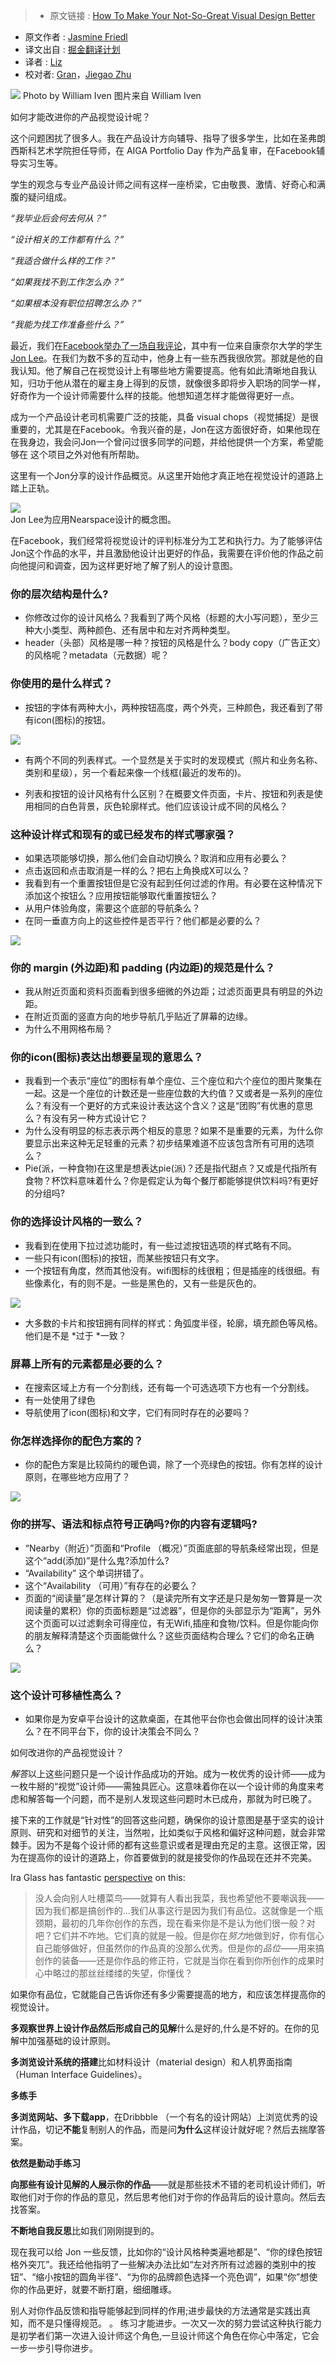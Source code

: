 >* 原文链接 : [How To Make Your Not-So-Great Visual Design Better](https://medium.com/facebook-design/how-to-make-your-not-so-great-visual-design-better-67972eee3825#.4e6hpsbkz)
* 原文作者 : [Jasmine Friedl](https://medium.com/@jazzy33ca?source=post_header_lockup)
* 译文出自 : [掘金翻译计划](https://github.com/xitu/gold-miner)
* 译者 : [Liz](https://github.com/lizwangying)
* 校对者: [Gran](https://github.com/Graning)，[Jiegao Zhu](https://github.com/JolsonZhu)

![](https://cdn-images-1.medium.com/max/2000/1*nN4SgP1q4iEmRfoW9NTMyg.png)
Photo by William Iven
图片来自 William Iven


如何才能改进你的产品视觉设计呢？

这个问题困扰了很多人。我在产品设计方向辅导、指导了很多学生，比如在圣弗朗西斯科艺术学院担任导师，在 AIGA Portfolio Day 作为产品复审，在Facebook辅导实习生等。

学生的观念与专业产品设计师之间有这样一座桥梁，它由敬畏、激情、好奇心和满腹的疑问组成。
 
*“我毕业后会何去何从？”*
 
*“设计相关的工作都有什么？”*
 
*“我适合做什么样的工作？”*
 
*“如果我找不到工作怎么办？”*
  
*“如果根本没有职位招聘怎么办？”*
 
*“我能为找工作准备些什么？”*

最近，我们在[Facebook举办了一场自我评论](https://medium.com/facebook-design/peek-inside-a-facebook-design-critique-c4833efda26e#.4qt02buac)，其中有一位来自康奈尔大学的学生[Jon Lee](https://medium.com/@jonleenj)。在我们为数不多的互动中，他身上有一些东西我很欣赏。那就是他的自我认知。他了解自己在视觉设计上有哪些地方需要提高。他有如此清晰地自我认知，归功于他从潜在的雇主身上得到的反馈，就像很多即将步入职场的同学一样，好奇作为一个设计师需要什么样的技能。他想知道怎样才能做得更好一点。

成为一个产品设计老司机需要广泛的技能，具备 visual chops（视觉捕捉）是很重要的，尤其是在Facebook。令我兴奋的是，Jon在这方面很好奇，如果他现在在我身边，我会问Jon一个曾问过很多同学的问题，并给他提供一个方案，希望能够在 这个项目之外对他有所帮助。
  
这里有一个Jon分享的设计作品概览。从这里开始他才真正地在视觉设计的道路上踏上正轨。

![](http://ac-Myg6wSTV.clouddn.com/d6cd82b49c70fc153a0f.png)  
Jon Lee为应用Nearspace设计的概念图。
   
在Facebook，我们经常将视觉设计的评判标准分为工艺和执行力。为了能够评估Jon这个作品的水平，并且激励他设计出更好的作品，我需要在评价他的作品之前向他提问和调查，因为这样更好地了解了别人的设计意图。
 
### 你的层次结构是什么?

- 你修改过你的设计风格么？我看到了两个风格（标题的大小写问题），至少三种大小类型、两种颜色、还有居中和左对齐两种类型。
- header（头部）风格是哪一种？按钮的风格是什么？body copy（广告正文）的风格呢？metadata（元数据）呢？

### 你使用的是什么样式？ 

- 按钮的字体有两种大小，两种按钮高度，两个外壳，三种颜色，我还看到了带有icon(图标)的按钮。

![](http://ac-Myg6wSTV.clouddn.com/1565099b887dd65adc38.jpeg)

- 有两个不同的列表样式。一个显然是关于实时的发现模式（照片和业务名称、类别和星级），另一个看起来像一个线框(最近的发布的)。

- 列表和按钮的设计风格有什么区别？在概要文件页面，卡片、按钮和列表是使用相同的白色背景，灰色轮廓样式。他们应该设计成不同的风格么？
 
### 这种设计样式和现有的或已经发布的样式哪家强？

- 如果选项能够切换，那么他们会自动切换么？取消和应用有必要么？ 
- 点击返回和点击取消是一样的么？把右上角换成X可以么？  
- 我看到有一个重置按钮但是它没有起到任何过滤的作用。有必要在这种情况下添加这个按钮么？应用按钮能够取代重置按钮么？
- 从用户体验角度，需要这个底部的导航条么？
- 在同一垂直方向上的这些控件是否平行？他们都是必要的么？

![](http://ac-Myg6wSTV.clouddn.com/01f5de79ae872536f138.jpeg)

### 你的 margin (外边距)和 padding (内边距)的规范是什么？

- 我从附近页面和资料页面看到很多细微的外边距；过滤页面更具有明显的外边距。
- 在附近页面的竖直方向的地步导航几乎贴近了屏幕的边缘。
- 为什么不用网格布局？

### 你的icon(图标)表达出想要呈现的意思么？

- 我看到一个表示“座位”的图标有单个座位、三个座位和六个座位的图片聚集在一起。这是一个座位的计数还是一些座位数的大约值？又或者是一系列的座位么？有没有一个更好的方式来设计表达这个含义？这是“团购”有优惠的意思么？有没有另一种方式设计它？
- 为什么没有明显的标志表示两个相反的意思？如果不是重要的元素，为什么你要显示出来这种无足轻重的元素？初步结果难道不应该包含所有可用的选项么？
- Pie(派，一种食物)在这里是想表达pie(派)？还是指代甜点？又或是代指所有食物？杯饮料意味着什么？你是假定认为每个餐厅都能够提供饮料吗?有更好的分组吗?

### 你的选择设计风格的一致么？

- 我看到在使用下拉过滤功能时，有一些过滤按钮选项的样式略有不同。
- 一些只有icon(图标)的按钮，而某些按钮只有文字。
- 一个按钮有角度，然而其他没有。wifi图标的线很粗；但是插座的线很细。有些像素化，有的则不是。一些是黑色的，又有一些是灰色的。

![](http://ac-Myg6wSTV.clouddn.com/2b08ea063e6a0dee2170.jpeg)

- 大多数的卡片和按钮拥有同样的样式：角弧度半径，轮廓，填充颜色等风格。他们是不是 *过于 *一致？

### 屏幕上所有的元素都是必要的么？

- 在搜索区域上方有一个分割线，还有每一个可选选项下方也有一个分割线。
- 有一处使用了绿色
- 导航使用了icon(图标)和文字，它们有同时存在的必要吗？
  
### 你怎样选择你的配色方案的？
  
- 你的配色方案是比较简约的暖色调，除了一个亮绿色的按钮。你有怎样的设计原则，在哪些地方应用了？


![](http://ac-Myg6wSTV.clouddn.com/eabacd8b944dffa24c68.jpeg)
  
### 你的拼写、语法和标点符号正确吗?你的内容有逻辑吗?

- “Nearby（附近）”页面和“Profile （概况）”页面底部的导航条经常出现，但是这个“add(添加)”是什么鬼?添加什么?
- “Availability” 这个单词拼错了。
- 这个“Availability （可用）”有存在的必要么？
- 页面的“阅读量”是怎样计算的？（是读完所有文字还是只是匆匆一瞥算是一次阅读量的累积）你的页面标题是“过滤器”，但是你的头部显示为“距离”，另外这个页面可以过滤剩余可得座位，有无Wifi,插座和食物/饮料。但是你能向你的朋友解释清楚这个页面能做什么？这些页面结构合理么？它们的命名正确么？

![](http://ac-Myg6wSTV.clouddn.com/26652ca0f75030a68f5e.jpeg)

### 这个设计可移植性高么？

- 如果你是为安卓平台设计的这款桌面，在其他平台你也会做出同样的设计决策么？在不同平台下，你的设计决策会不同么？
 
如何改进你的产品视觉设计？
  
*解答*以上这些问题只是一个设计作品成功的开始。成为一枚优秀的设计师——成为一枚牛掰的“视觉”设计师——需独具匠心。这意味着你在以一个设计师的角度来考虑和解答每一个问题，而不是别人发现这些问题时木已成舟，那就为时已晚了。

接下来的工作就是“针对性”的回答这些问题，确保你的设计意图是基于坚实的设计原则、研究和对细节的关注，当然啦，比如类似于风格和偏好这种问题，就会非常棘手。因为不是每个设计师的都有这些意识或者是理由充足的主意。这很正常，因为在提高你的设计的道路上，你首要做到的就是接受你的作品现在还并不完美。  

Ira Glass has fantastic [perspective](https://vimeo.com/85040589) on this:
   
> 没人会向别人吐槽菜鸟——就算有人看出我菜，我也希望他不要嘲讽我——因为我们都是搞创作的...我们从事这行是因为我们有品位。这就像是一个瓶颈期，最初的几年你创作的东西，现在看来你是不是认为他们很一般？对吧？它们并不咋地。它们真的就是一般。但是你在*努力*地做到好，你有信心自己能够做好，但虽然你的作品真的没那么优秀。但是你的*品位*——用来搞创作的装备——还是你作品的修正符，它就是当你在看到你所创作的成果时心中略过的那丝丝缕缕的失望，你懂伐？
   
如果你有品位，它就能自己告诉你还有多少需要提高的地方，和应该怎样提高你的视觉设计。

**多观察世界上设计作品然后形成自己的见解**什么是好的,什么是不好的。在你的见解中加强基础的设计原则。
   
**多浏览设计系统的搭建**比如材料设计（material design）和人机界面指南（Human Interface Guidelines）。
   
**多练手**

**多浏览网站、多下载app**，在Dribbble （一个有名的设计网站）上浏览优秀的设计作品，切记**不能**复制别人的作品，而是问**为什么**这样设计就好呢？然后去揣摩答案。

**依然是勤动手练习**
   
**向那些有设计见解的人展示你的作品**——就是那些技术不错的老司机设计师们，听取他们对于你的作品的意见，然后思考他们对于你的作品背后的设计意向。然后去找答案。
 
**不断地自我反思**比如我们刚刚提到的。
    
现在我可以给 Jon 一些反馈，比如你的“设计风格种类遍地都是”、“你的绿色按钮格外突兀”。我还给他指明了一些解决办法比如“左对齐所有过滤器的类别中的按钮”、“缩小按钮的圆角半径”、“为你的品牌颜色选择一个亮色调”，如果“你”想使你的作品更好，就要不断打磨，细细雕琢。

别人对你作品反馈和指导能够起到同样的作用;进步最快的方法通常是实践出真知，而不是只懂得规范。
。
练习才能进步。一次又一次的努力尝试这种执行能力是初学者们第一次进入设计师这个角色,一旦设计师这个角色在你心中落定，它会一步一步引导你进步。
